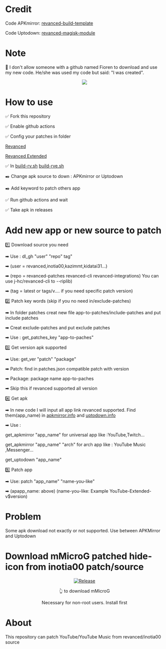 # Credit

Code APKmirror: [revanced-build-template](https://github.com/n0k0m3/revanced-build-template)

Code Uptodown: [revanced-magisk-module](https://github.com/j-hc/revanced-magisk-module)

# Note

🚫 I don't allow someone with a github named Fioren to download and use my new code.  He/she was used my code but said: "I was created". 

<div align="center">

[![](https://visitcount.itsvg.in/api?id=luxysiv&label=Visitors&color=0&icon=0&pretty=true)](https://visitcount.itsvg.in)
  
</div>
  
# How to use

✅ Fork this repository 

✅ Enable github actions

✅ Config your patches in folder 

[Revanced](https://github.com/revanced/revanced-patches/releases)

[Revanced Extended](https://github.com/inotia00/revanced-patches/releases)

✅ In [build-rv.sh](./src/build-rv.sh) [build-rve.sh](./src/build-rve.sh) 

✒️ Change apk source to down : APKmirror or Uptodown 

✒️ Add keyword to patch others app 

✅ Run github actions and wait

✅ Take apk in releases

# Add new app or new source to patch

1️⃣ Download source you need

➡ Use : dl_gh "user" "repo" tag" 

➡ (user = revanced,inotia00,kazimmt,kidatai31...) 

➡ (repo = revanced-patches revanced-cli revanced-integrations) You can use j-hc/revanced-cli to --riplib)

➡ (tag = latest or tags/v.... if you need specific patch version)

2️⃣ Patch key words (skip if you no need in/exclude-patches) 

➡ In folder patches creat new file app-to-patches/include-patches and put include patches 

➡ Creat exclude-patches and put exclude patches 

➡ Use : get_patches_key "app-to-paches"

3️⃣ Get version apk supported 

➡ Use: get_ver "patch" "package"

➡ Patch: find in patches.json compatible patch with version

➡ Package: package name app-to-paches 

➡ Skip this if revanced supported all version

4️⃣ Get apk

➡ In new code I will input all app link revanced supported. Find them(app_name) in [apkmirror.info](./src/apkmirror.info) and [uptodown.info](./src/uptodown.info)

➡ Use : 

get_apkmirror "app_name" for universal app like :YouTube,Twitch...
         
get_apkmirror "app_name" "arch" for arch app like : YouTube Music ,Messenger...

get_uptodown "app_name"

5️⃣ Patch app

➡ Use: patch "app_name" "name-you-like"

➡ (apapp_name: above) (name-you-like: Example YouTube-Extended-v$version)

# Problem 

Some apk download not exactly or not supported. Use between APKMirror and Uptodown

# Download mMicroG patched hide-icon from inotia00 patch/source 

<div align="center">

[![Release](https://img.shields.io/github/v/release/inotia00/mMicroG?label=mMicroG)](https://github.com/luxysiv/revanced-nonroot/releases/latest/download/mMicroG.apk)

👆 to download mMicroG

Necessary for non-root users. Install first
  
</div>

# About
This repository can patch YouTube/YouTube Music from revanced/inotia00 source

